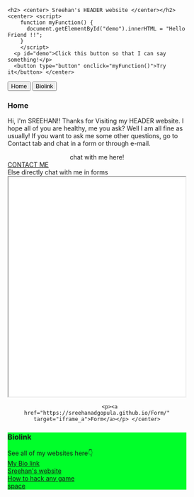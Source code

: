 <html>
<head>
<meta name="viewport" content="width=device-width, initial-scale=1">
<style>
* {box-sizing: border-box}

/* Set height of body and the document to 100% */
body, html {
  height: 100%;
  margin: 0;
  font-family: Arial;
}

/* Style tab links */
.tablink {
  background-color: #555;
  color: white;
  float: left;
  border: none;
  outline: none;
  cursor: pointer;
  padding: 14px 16px;
  font-size: 17px;
  width: 25%;
}

.tablink:hover {
  background-color: #777;
}

/* Style the tab content (and add height:100% for full page content) */
.tabcontent {
  color: white;
  display: none;
  padding: 100px 20px;
  height: 100%;
}

#Home {background-color: rgb(211, 0, 0);}
#Biolink {background-color: rgb(0, 255, 42);}
#Contact {background-color: rgb(5, 5, 131);}
</style>
</head>
<body>

    <h2> <center> Sreehan's HEADER website </center></h2>
    <center> <script>
        function myFunction() {
          document.getElementById("demo").innerHTML = "Hello Friend !!";
        }
        </script>
      <p id="demo">Click this button so that I can say something!</p>
      <button type="button" onclick="myFunction()">Try it</button> </center>
      

<button class="tablink" onclick="openPage('Home', this, 'red')">Home</button>
<button class="tablink" onclick="openPage('Biolink', this, 'green')" id="defaultOpen">Biolink</button>


<div id="Home" class="tabcontent">
  <h3>Home</h3>
  <p>Hi, I'm SREEHAN!! Thanks for Visiting my HEADER website. I hope all of you are healthy, me you ask? Well I am all fine as usually! If you want to ask me some other questions, go to Contact tab and chat in a form or through e-mail.</p>
  <center> chat with me here! </center>
            <a class="btn" href="mailto:asreehan@outlook.com">CONTACT ME</a><br>
            Else directly chat with me in forms
            <center> <iframe src="demo_iframe.htm" name="iframe_a" height="500px" width="100%" title="Iframe Example"></iframe>
              
            <p><a href="https://sreehanadgopula.github.io/Form/" target="iframe_a">Form</a></p> </center>
</div>

<div id="Biolink" class="tabcontent">
  <h3>Biolink</h3>
  <p>See all of my websites here👇
      <br>
      <a class="btn" href="https://bio.link/sreehanadigopula" target="_blank">My Bio link</a><br>
      <a class="btn" href="https://sreehanadgopula.github.io/Sreehan-s-website/" target="_blank">Sreehan's website</a><br>
      <a class="btn" href="https://sreehanadgopula.github.io/How-to-hack-any-game/" target="_blank">How to hack any game</a><br>
      <a class="btn" href="https://sreehanadgopula.github.io/SPACE/" target="_blank">space</a><br>
    
<script>
function openPage(pageName,elmnt,color) {
  var i, tabcontent, tablinks;
  tabcontent = document.getElementsByClassName("tabcontent");
  for (i = 0; i < tabcontent.length; i++) {
    tabcontent[i].style.display = "none";
  }
  tablinks = document.getElementsByClassName("tablink");
  for (i = 0; i < tablinks.length; i++) {
    tablinks[i].style.backgroundColor = "";
  }
  document.getElementById(pageName).style.display = "block";
  elmnt.style.backgroundColor = color;
}

// Get the element with id="defaultOpen" and click on it
document.getElementById("defaultOpen").click();
</script>
